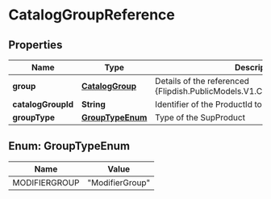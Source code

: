 
# CatalogGroupReference

## Properties
Name | Type | Description | Notes
------------ | ------------- | ------------- | -------------
**group** | [**CatalogGroup**](CatalogGroup.md) | Details of the referenced {Flipdish.PublicModels.V1.Catalog.Items.CatalogItem} |  [optional]
**catalogGroupId** | **String** | Identifier of the ProductId to use as SubProduct | 
**groupType** | [**GroupTypeEnum**](#GroupTypeEnum) | Type of the SupProduct | 


<a name="GroupTypeEnum"></a>
## Enum: GroupTypeEnum
Name | Value
---- | -----
MODIFIERGROUP | &quot;ModifierGroup&quot;



